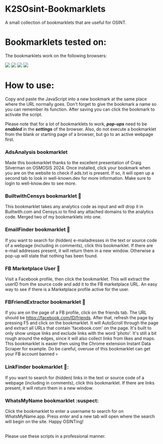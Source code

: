 # K2SOsint-Bookmarklets
A small collection of bookmarklets that are useful for OSINT.

# Bookmarklets tested on:
The bookmarklets work on the following browsers:
<p float="left">
<img src="https://img.shields.io/badge/Brave-FF7139?style=for-the-badge&logo=Brave&logoColor=white">
<img src="https://img.shields.io/badge/Google_chrome-4285F4?style=for-the-badge&logo=Google-chrome&logoColor=white">
<img src="https://img.shields.io/badge/Firefox_Browser-FF7139?style=for-the-badge&logo=Firefox-Browser&logoColor=white">
<img src="https://img.shields.io/badge/Microsoft_Edge-0078D7?style=for-the-badge&logo=Microsoft-edge&logoColor=white">
<br>
  
# How to use:
Copy and paste the JavaScript into a new bookmark at the same place where the URL normally goes. Don't forget to give the bookmark a name so you can remember its function. After saving you can click the bookmark to activate the script. 

Please note that for a lot of bookmarklets to work, ***pop-ups*** need to be ***enabled*** in the ***settings*** of the browser. Also, do not execute a bookmarklet from the blank or starting page of a browser, but go to an active webpage first.

### AdsAnalysis bookmarklet 
Made this bookmarklet thanks to the excellent presentation of Craig Silverman on OSMOSIS 2024. Once installed, click your bookmark when you are on the website to check if ads.txt is present. If so, it will open up a second tab to look in well-known.dev for more information. Make sure to login to well-know.dev to see more.

### BuiltwithCensys bookmarklet 🔮
This bookmarklet takes any analytics code as input and will drop it in Builtwith.com and Censys.io to find any attached domains to the analytics code. Merged two of my bookmarklets into one.

### EmailFinder bookmarklet :e-mail:
If you want to search for (hidden) e-mailadresses in the text or source code of a webpage (including in comments), click this bookmarklet. If there are e-mail addresses present, it will return them in a new window. Otherwise a pop-up will state that nothing has been found. 

### FB Marketplace User 🤑
Visit a Facebook profile, then click the bookmarklet. This will extract the userID from the source code and add it to the FB marketplace URL. An easy way to see if there is a Marketplace profile active for the user.
### FBFriendExtractor bookmarklet :iphone:
If you are on the page of a FB profile, click on the friends tab. The URL should be https://facebook.com/ID/friends. After that, refresh the page by pressing F5 and click on the bookmarklet. It will AutoScroll through the page and extract all URLs that contain 'facebook.com' on the page. It's built to only show unique links and exclude links with the word 'photo'. It's still a bit rough around the edges, since it will also collect links from likes and maps. This bookmarklet is easier then using the Chrome extension Instant Data Scraper for example. Do be careful, overuse of this bookmarklet can get your FB account banned :skull:

### LinkFinder bookmarklet 🔗:
If you want to search for (hidden) links in the text or source code of a webpage (including in comments), click this bookmarklet. If there are links present, it will return them in a new window.

### WhatsMyName bookmarklet :suspect:
Click the bookmarklet to enter a username to search for on WhatsMyName.app. Press *enter* and a new tab will open where the search will begin on the site. Happy OSINTing!

<br>  
Please use these scripts in a professional manner.
